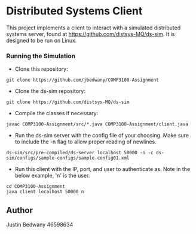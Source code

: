 # Distributed Systems Client

This project implements a client to interact with a simulated distributed systems server, found at https://github.com/distsys-MQ/ds-sim. It is designed to be run on Linux.

### Running the Simulation

* Clone this repository:
```
git clone https://github.com/jbedwany/COMP3100-Assignment
```
* Clone the ds-sim repository:
```
git clone https://github.com/distsys-MQ/ds-sim
```
* Compile the classes if necessary:
```
javac COMP3100-Assignment/src/*.java COMP3100-Assignment/client.java
```
* Run the ds-sim server with the config file of your choosing. Make sure to include the -n flag to allow proper reading of newlines.
```
ds-sim/src/pre-compiled/ds-server localhost 50000 -n -c ds-sim/configs/sample-configs/sample-config01.xml
```
* Run this client with the IP, port, and user to authenticate as. Note in the below example, 'n' is the user.
```
cd COMP3100-Assignment
java client localhost 50000 n
```
## Author
Justin Bedwany 46598634